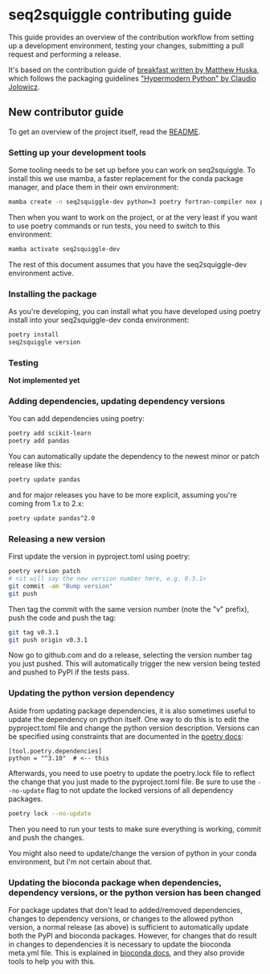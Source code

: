 # seq2squiggle contributing guide

This guide provides an overview of the contribution workflow from setting up a development environment, testing your changes, submitting a pull request and performing a release.


It's based on the contribution guide of [breakfast written by Matthew Huska](https://github.com/rki-mf1/breakfast), which follows the packaging guidelines ["Hypermodern Python" by Claudio Jolowicz](https://cjolowicz.github.io/posts/hypermodern-python-01-setup/).

## New contributor guide
To get an overview of the project itself, read the [README](README.md).

### Setting up your development tools

Some tooling needs to be set up before you can work on seq2squiggle. To install this we use mamba, a faster replacement for the conda package manager, and place them in their own environment:

```sh
mamba create -n seq2squiggle-dev python=3 poetry fortran-compiler nox pre-commit
```

Then when you want to work on the project, or at the very least if you want to use poetry commands or run tests, you need to switch to this environment:

```sh
mamba activate seq2squiggle-dev
```

The rest of this document assumes that you have the seq2squiggle-dev environment active.

### Installing the package

As you're developing, you can install what you have developed using poetry install into your seq2squiggle-dev conda environment:

```sh
poetry install
seq2squiggle version
```

### Testing

**Not implemented yet**

### Adding dependencies, updating dependency versions

You can add dependencies using poetry:

```sh
poetry add scikit-learn
poetry add pandas
```

You can automatically update the dependency to the newest minor or patch release like this:

```sh
poetry update pandas
```

and for major releases you have to be more explicit, assuming you're coming from 1.x to 2.x:

```sh
poetry update pandas^2.0
```

### Releasing a new version

First update the version in pyproject.toml using poetry:

```sh
poetry version patch
# <it will say the new version number here, e.g. 0.3.1>
git commit -am "Bump version"
git push
```

Then tag the commit with the same version number (note the "v" prefix), push the code and push the tag:

```sh
git tag v0.3.1
git push origin v0.3.1
```

Now go to github.com and do a release, selecting the version number tag you just pushed. This will automatically trigger the new version being tested and pushed to PyPI if the tests pass.

### Updating the python version dependency

Aside from updating package dependencies, it is also sometimes useful to update the dependency on python itself. One way to do this is to edit the pyproject.toml file and change the python version description. Versions can be specified using constraints that are documented in the [poetry docs](https://python-poetry.org/docs/dependency-specification/):

```
[tool.poetry.dependencies]
python = "^3.10"  # <-- this
```

Afterwards, you need to use poetry to update the poetry.lock file to reflect the change that you just made to the  pyproject.toml file. Be sure to use the `--no-update` flag to not update the locked versions of all dependency packages.

```sh
poetry lock --no-update
```

Then you need to run your tests to make sure everything is working, commit and push the changes.

You might also need to update/change the version of python in your conda environment, but I'm not certain about that.

### Updating the bioconda package when dependencies, dependency versions, or the python version has been changed

For package updates that don't lead to added/removed dependencies, changes to dependency versions, or changes to the allowed python version, a normal release (as above) is sufficient to automatically update both the PyPI and bioconda packages. However, for changes that do result in changes to dependencies it is necessary to update the bioconda meta.yml file. This is explained in [bioconda docs](https://bioconda.github.io/contributor/updating.html), and they also provide tools to help you with this.

